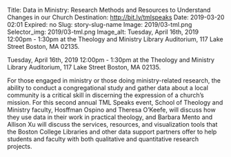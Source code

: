 Title: Data in Ministry: Research Methods and Resources to Understand Changes in our Church
Destination: http://bit.ly/tmlspeaks
Date: 2019-03-20 02:01
Expired:  no
Slug: story-slug-name
Image: 2019/03-tml.png
Selector_img: 2019/03-tml.png
Image_alt: Tuesday, April 16th, 2019 12:00pm - 1:30pm at the Theology and Ministry Library Auditorium, 117 Lake Street Boston, MA 02135. 

Tuesday, April 16th, 2019 12:00pm - 1:30pm at the Theology and Ministry Library Auditorium, 117 Lake Street Boston, MA 02135. 

For those engaged in ministry or those doing ministry-related research, the ability to conduct a congregational study and gather data about a local community is a critical skill in discerning the expression of a church’s mission. For this second annual TML Speaks event, School of Theology and Ministry faculty, Hosffman Ospino and Theresa O’Keefe, will discuss how they use data in their work in practical theology, and Barbara Mento and Allison Xu will discuss the services, resources, and visualization tools that the Boston College Libraries and other data support partners offer to help students and faculty with both qualitative and quantitative research projects.  
